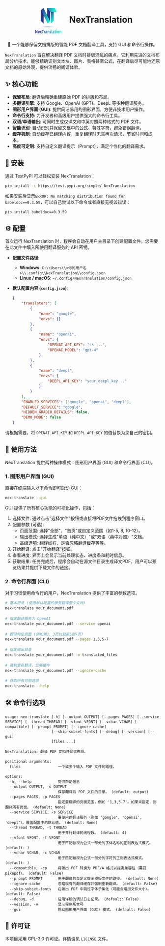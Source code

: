 <div align="center">
  <div style="display: flex; align-items: center; justify-content: center; gap: 20px; margin: 20px 0;">
    <img src="logo.png" alt="SafePilot Logo" width="100" height="100" style="flex-shrink: 0;">
    <div style="text-align: left;">
      <h1 style="margin: 0; padding: 0;">NexTranslation</h1>
    </div>
  </div>
</div>

<p align="center">📖 一个能够保留文档排版的智能 PDF 文档翻译工具，支持 GUI 和命令行操作。</p>

`NexTranslation` 旨在解决翻译 PDF 文档时排版混乱的痛点。它利用先进的文档布局分析技术，能够精确识别文本块、图片、表格甚至公式，在翻译后尽可能地还原文档的原始外观，提供流畅的阅读体验。

## ✨ 核心功能

- **保留布局**: 翻译后精确重建原始 PDF 的排版和布局。
- **多翻译引擎**: 支持 Google、OpenAI (GPT)、DeepL 等多种翻译服务。
- **图形用户界面 (GUI)**: 提供简洁易用的图形界面，方便非技术用户操作。
- **命令行支持**: 为开发者和高级用户提供强大的命令行工具。
- **双语/单语输出**: 可同时生成仅译文和中英对照两种格式的 PDF 文件。
- **智能识别**: 自动识别并保留文档中的公式、特殊字符，避免错误翻译。
- **缓存机制**: 自动缓存已翻译内容，重复翻译时无需再次请求，节省时间和成本。
- **高度可定制**: 支持自定义翻译提示（Prompt），满足个性化的翻译需求。

## 🚀 安装

通过 TestPyPI 可以轻松安装 NexTranslation：

```bash
pip install -i https://test.pypi.org/simple/ NexTranslation
```
如果安装后显示`ERROR: No matching distribution found for babeldoc==0.3.59`，可以自己尝试以下命令或者直接无视该错误：
```bash
pip install babeldoc==0.3.59
```

## ⚙️ 配置

首次运行 NexTranslation 时，程序会自动在用户主目录下创建配置文件。您需要在此文件中填入所使用翻译服务的 API 密钥。

- **配置文件路径**:
  - **Windows**: `C:\\Users\\<你的用户名>\\.config\\NexTranslation\\config.json`
  - **Linux / macOS**: `~/.config/NexTranslation/config.json`

- **默认配置内容 (`config.json`)**:
  ```json
  {
      "translators": [
          {
              "name": "google",
              "envs": {}
          },
          {
              "name": "openai",
              "envs": {
                  "OPENAI_API_KEY": "sk-...",
                  "OPENAI_MODEL": "gpt-4"
              }
          },
          {
              "name": "deepl",
              "envs": {
                  "DEEPL_API_KEY": "your_deepl_key..."
              }
          }
      ],
      "ENABLED_SERVICES": ["google", "openai", "deepl"],
      "DEFAULT_SERVICE": "google",
      "HIDDEN_GRADIO_DETAILS": false,
      "DEMO_MODE": false
  }
  ```

请根据需要，将 `OPENAI_API_KEY` 和 `DEEPL_API_KEY` 的值替换为您自己的密钥。

## 📖 使用方法

NexTranslation 提供两种操作模式：图形用户界面 (GUI) 和命令行界面 (CLI)。

### 1. 图形用户界面 (GUI)

直接在终端输入以下命令即可启动 GUI：

```bash
nex-translate --gui
```

GUI 提供了所有核心功能的可视化操作，包括：
1. 选择文件: 通过点击"选择文件"按钮或直接将PDF文件拖拽到程序窗口。
2. 配置参数 (可选):
    - 页面范围: 选择"全部"、"首页"或自定义范围（如1-5, 8, 10-12）。
    - 输出模式: 选择生成"单语（纯中文）"或"双语（英中对照）"文档。
    - 高级选项: 翻译线程、是否忽略翻译缓存等等。
3. 开始翻译: 点击"开始翻译"按钮。
4. 查看进度: 界面上会显示当前处理状态、进度条和耗时信息。
5. 获取结果: 任务完成后，程序会自动在源文件目录生成译文PDF，用户可以预览结果并提供下载文件的链接。

### 2. 命令行界面 (CLI)

对于习惯使用命令行的用户，NexTranslation 提供了丰富的参数选项。

```bash
# 基本用法 (使用默认配置的服务翻译整个文档)
nex-translate your_document.pdf

# 指定翻译服务为 OpenAI
nex-translate your_document.pdf --service openai

# 翻译特定页面 (例如第1、3页以及第5到7页)
nex-translate your_document.pdf --pages 1,3,5-7

# 指定输出目录
nex-translate your_document.pdf -o translated_files

# 强制重新翻译，忽略缓存
nex-translate your_document.pdf --ignore-cache

# 获取所有可用选项
nex-translate --help
```

## 🛠️ 命令行选项

```
usage: nex-translate [-h] [--output OUTPUT] [--pages PAGES] [--service SERVICE] [--thread THREAD] [--vfont VFONT] [--vchar VCHAR] [--compatible] [--prompt PROMPT] [--ignore-cache]
                     [--skip-subset-fonts] [--debug] [--version] [--gui]
                     [files ...]

NexTranslation: 翻译 PDF 文档并保留布局。

positional arguments:
  files                 一个或多个输入 PDF 文件的路径。

options:
  -h, --help            提供帮助信息
  --output OUTPUT, -o OUTPUT
                        保存翻译后 PDF 文件的目录。 (default: output)
  --pages PAGES, -p PAGES
                        指定要翻译的页面范围，例如 '1,3,5-7'。如果未指定，则翻译所有页面。 (default: None)
  --service SERVICE, -s SERVICE
                        要使用的翻译服务（例如 'google', 'openai', 'deepl'）。覆盖配置中的默认值。 (default: None)
  --thread THREAD, -t THREAD
                        用于并行翻译的线程数。 (default: 4)
  --vfont VFONT, -f VFONT
                        用于匹配被视为公式一部分的字体名称的正则表达式模式。 (default: )
  --vchar VCHAR, -c VCHAR
                        用于匹配被视为公式一部分的字符的正则表达式模式。 (default: )
  --compatible, -cp     将输出 PDF 转换为 PDF/A 格式以提高兼容性（需要 pikepdf）。 (default: False)
  --prompt PROMPT       用于翻译的自定义提示模板文件的路径。 (default: None)
  --ignore-cache        忽略现有的翻译缓存并强制重新翻译。 (default: False)
  --skip-subset-fonts   在输出 PDF 中跳过字体子集化（可能会增加文件大小）。 (default: False)
  --debug, -d           启用详细的调试日志记录。 (default: False)
  --version, -v         显示程序版本号
  --gui                 启动图形用户界面 (GUI) 模式。 (default: False)
```

## 📄 许可证

本项目采用 GPL-3.0 许可证。详情请见 `LICENSE` 文件。

